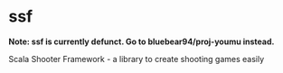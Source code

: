 ssf
===

**Note: ssf is currently defunct. Go to bluebear94/proj-youmu instead.**

Scala Shooter Framework - a library to create shooting games easily
